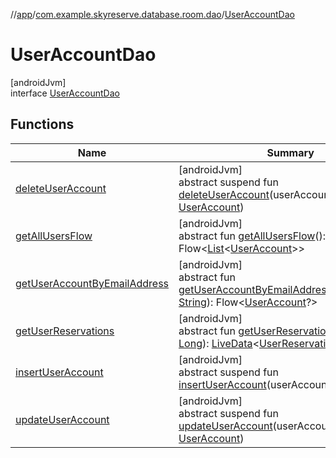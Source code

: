 //[app](../../../index.md)/[com.example.skyreserve.database.room.dao](../index.md)/[UserAccountDao](index.md)

# UserAccountDao

[androidJvm]\
interface [UserAccountDao](index.md)

## Functions

| Name | Summary |
|---|---|
| [deleteUserAccount](delete-user-account.md) | [androidJvm]<br>abstract suspend fun [deleteUserAccount](delete-user-account.md)(userAccount: [UserAccount](../../com.example.skyreserve.database.room.entity/-user-account/index.md)) |
| [getAllUsersFlow](get-all-users-flow.md) | [androidJvm]<br>abstract fun [getAllUsersFlow](get-all-users-flow.md)(): <!---  GfmCommand {"@class":"org.jetbrains.dokka.gfm.ResolveLinkGfmCommand","dri":{"packageName":"kotlinx.coroutines.flow","classNames":"Flow","callable":null,"target":{"@class":"org.jetbrains.dokka.links.PointingToDeclaration"},"extra":null}} --->Flow<!--- --->&lt;[List](https://kotlinlang.org/api/latest/jvm/stdlib/kotlin.collections/-list/index.html)&lt;[UserAccount](../../com.example.skyreserve.database.room.entity/-user-account/index.md)&gt;&gt; |
| [getUserAccountByEmailAddress](get-user-account-by-email-address.md) | [androidJvm]<br>abstract fun [getUserAccountByEmailAddress](get-user-account-by-email-address.md)(emailAddress: [String](https://kotlinlang.org/api/latest/jvm/stdlib/kotlin/-string/index.html)): <!---  GfmCommand {"@class":"org.jetbrains.dokka.gfm.ResolveLinkGfmCommand","dri":{"packageName":"kotlinx.coroutines.flow","classNames":"Flow","callable":null,"target":{"@class":"org.jetbrains.dokka.links.PointingToDeclaration"},"extra":null}} --->Flow<!--- --->&lt;[UserAccount](../../com.example.skyreserve.database.room.entity/-user-account/index.md)?&gt; |
| [getUserReservations](get-user-reservations.md) | [androidJvm]<br>abstract fun [getUserReservations](get-user-reservations.md)(userId: [Long](https://kotlinlang.org/api/latest/jvm/stdlib/kotlin/-long/index.html)): [LiveData](https://developer.android.com/reference/kotlin/androidx/lifecycle/LiveData.html)&lt;[UserReservations](../../com.example.skyreserve.WhatToDo.DataTransferObject/-user-reservations/index.md)&gt; |
| [insertUserAccount](insert-user-account.md) | [androidJvm]<br>abstract suspend fun [insertUserAccount](insert-user-account.md)(userAccount: [UserAccount](../../com.example.skyreserve.database.room.entity/-user-account/index.md)) |
| [updateUserAccount](update-user-account.md) | [androidJvm]<br>abstract suspend fun [updateUserAccount](update-user-account.md)(userAccount: [UserAccount](../../com.example.skyreserve.database.room.entity/-user-account/index.md)) |
